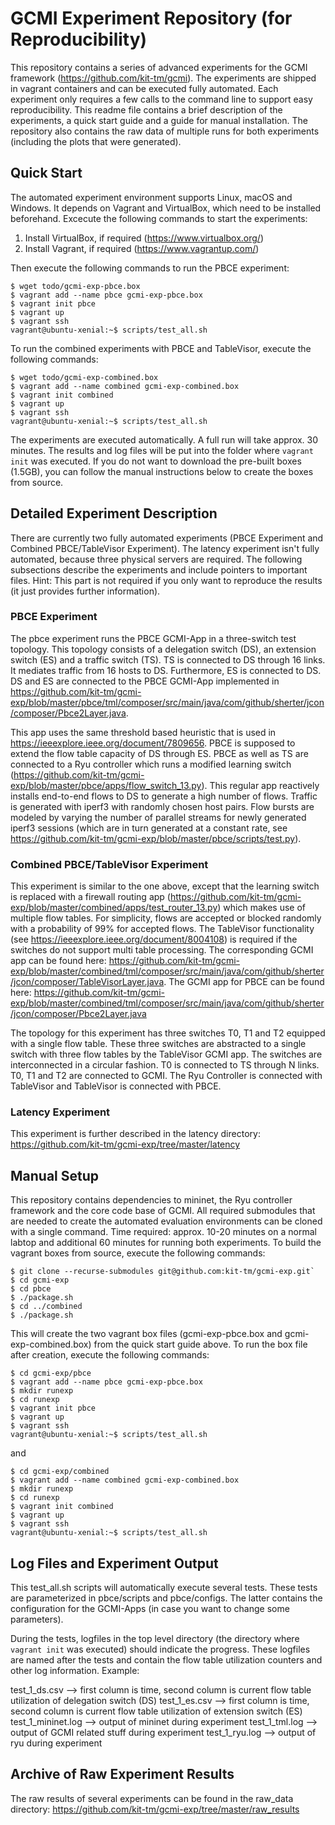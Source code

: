# GCMI Experiment Repository (for Reproducibility)

This repository contains a series of advanced experiments for the GCMI framework (https://github.com/kit-tm/gcmi). The experiments are shipped in vagrant containers and can be executed fully automated. Each experiment only requires a few calls to the command line to support easy reproducibility. This readme file contains a brief description of the experiments, a quick start guide and a guide for manual installation. The repository also contains the raw data of multiple runs for both experiments (including the plots that were generated). 

## Quick Start

The automated experiment environment supports Linux, macOS and Windows. It depends on Vagrant and VirtualBox, which need to be installed beforehand. Excecute the following commands to start the experiments:

1) Install VirtualBox, if required (https://www.virtualbox.org/)
2) Install Vagrant, if required (https://www.vagrantup.com/)

Then execute the following commands to run the PBCE experiment:
```
$ wget todo/gcmi-exp-pbce.box
$ vagrant add --name pbce gcmi-exp-pbce.box
$ vagrant init pbce
$ vagrant up
$ vagrant ssh
vagrant@ubuntu-xenial:~$ scripts/test_all.sh
```

To run the combined experiments with PBCE and TableVisor, execute the following commands:

```
$ wget todo/gcmi-exp-combined.box
$ vagrant add --name combined gcmi-exp-combined.box
$ vagrant init combined
$ vagrant up
$ vagrant ssh
vagrant@ubuntu-xenial:~$ scripts/test_all.sh
```

The experiments are executed automatically. A full run will take approx. 30 minutes. The results and log files will be put into the folder where `vagrant init` was executed. If you do not want to download the pre-built boxes (1.5GB), you can follow the manual instructions below to create the boxes from source. 

## Detailed Experiment Description

There are currently two fully automated experiments (PBCE Experiment and Combined PBCE/TableVisor Experiment). The latency experiment isn't fully automated, because three physical servers are required. The following subsections describe the experiments and include pointers to important files. Hint: This part is not required if you only want to reproduce the results (it just provides further information).

### PBCE Experiment

The pbce experiment runs the PBCE GCMI-App in a three-switch test topology. This topology consists of a delegation switch (DS), an extension switch (ES) and a traffic switch (TS). TS is connected to DS through 16 links. It mediates traffic from 16 hosts to DS. Furthermore, ES is connected to DS. DS and ES are connected to the PBCE GCMI-App implemented in https://github.com/kit-tm/gcmi-exp/blob/master/pbce/tml/composer/src/main/java/com/github/sherter/jcon/composer/Pbce2Layer.java. 

This app uses the same threshold based heuristic that is used in https://ieeexplore.ieee.org/document/7809656. PBCE is supposed to extend the flow table capacity of DS through ES. PBCE as well as TS are connected to a Ryu controller which runs a modified learning switch (https://github.com/kit-tm/gcmi-exp/blob/master/pbce/apps/flow_switch_13.py). This regular app reactively installs end-to-end flows to DS to generate a high number of flows. Traffic is generated with iperf3 with randomly chosen host pairs. Flow bursts are modeled by varying the number of parallel streams for newly generated iperf3 sessions (which are in turn
generated at a constant rate, see https://github.com/kit-tm/gcmi-exp/blob/master/pbce/scripts/test.py).

### Combined PBCE/TableVisor Experiment

This experiment is similar to the one above, except that the learning switch is replaced with a firewall routing app (https://github.com/kit-tm/gcmi-exp/blob/master/combined/apps/test_router_13.py) which makes use of multiple flow tables. For simplicity, flows are accepted or blocked randomly with a probability of 99\% for accepted flows. The TableVisor functionality (see https://ieeexplore.ieee.org/document/8004108) is required if the switches do not support multi table processing. The corresponding GCMI app can be found here: https://github.com/kit-tm/gcmi-exp/blob/master/combined/tml/composer/src/main/java/com/github/sherter/jcon/composer/TableVisorLayer.java. The GCMI app for PBCE can be found here: https://github.com/kit-tm/gcmi-exp/blob/master/combined/tml/composer/src/main/java/com/github/sherter/jcon/composer/Pbce2Layer.java

The topology for this experiment has three switches T0, T1 and T2 equipped with a single flow table. These three switches are abstracted to a single switch with three flow tables by the TableVisor GCMI app. The switches are interconnected in a circular fashion. T0 is connected to TS through N links. T0, T1 and T2 are connected to GCMI. The Ryu Controller is connected with  TableVisor and TableVisor is connected with PBCE.

### Latency Experiment

This experiment is further described in the latency directory: https://github.com/kit-tm/gcmi-exp/tree/master/latency

## Manual Setup

This repository contains dependencies to mininet, the Ryu controller framework and the core code base of GCMI. All required submodules that are needed to create the automated evaluation environments can be cloned with a single command. Time required: approx. 10-20 minutes on a normal labtop and additional 60 minutes for running both experiments. To build the vagrant boxes from source, execute the following commands:

```
$ git clone --recurse-submodules git@github.com:kit-tm/gcmi-exp.git`
$ cd gcmi-exp
$ cd pbce
$ ./package.sh
$ cd ../combined
$ ./package.sh
```

This will create the two vagrant box files (gcmi-exp-pbce.box and gcmi-exp-combined.box) from the quick start guide above. To run the box file after creation, execute the following commands:

```
$ cd gcmi-exp/pbce
$ vagrant add --name pbce gcmi-exp-pbce.box
$ mkdir runexp
$ cd runexp
$ vagrant init pbce
$ vagrant up
$ vagrant ssh
vagrant@ubuntu-xenial:~$ scripts/test_all.sh
```

and

```
$ cd gcmi-exp/combined
$ vagrant add --name combined gcmi-exp-combined.box
$ mkdir runexp
$ cd runexp
$ vagrant init combined
$ vagrant up
$ vagrant ssh
vagrant@ubuntu-xenial:~$ scripts/test_all.sh
```

## Log Files and Experiment Output

This test_all.sh scripts will automatically execute several tests. These tests are parameterized in pbce/scripts and pbce/configs. The latter contains the configuration for the GCMI-Apps (in case you want to change some parameters).

During the tests, logfiles in the top level directory (the directory where `vagrant init` was executed) should indicate the progress. These logfiles are named after the tests and contain the flow table utilization counters and other log information. Example:

test_1_ds.csv --> first column is time, second column is current flow table utilization of delegation switch (DS)
test_1_es.csv --> first column is time, second column is current flow table utilization of extension switch (ES)
test_1_mininet.log --> output of mininet during experiment
test_1_tml.log --> output of GCMI related stuff during experiment
test_1_ryu.log --> output of ryu during experiment

## Archive of Raw Experiment Results

The raw results of several experiments can be found in the raw_data directory: https://github.com/kit-tm/gcmi-exp/tree/master/raw_results



